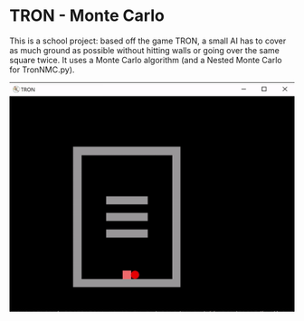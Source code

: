 # TRON - Monte Carlo
This is a school project: based off the game TRON, a small AI has to cover as much ground as possible without hitting walls or going over the same square twice. It uses a Monte Carlo algorithm (and a Nested Monte Carlo for TronNMC.py).

![](example.gif)
